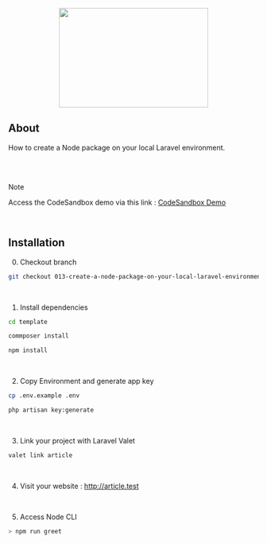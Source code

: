 <p align="center"><img src="https://raw.githubusercontent.com/capsulescodes/articles/main/capsules-articles-image.svg" width="300px" height="200px" /></p>


## About

How to create a Node package on your local Laravel environment.

<br>
<br>

> [!NOTE]
> Access the CodeSandbox demo via this link : [CodeSandbox Demo](https://codesandbox.io/p/devbox/github/capsulescodes/articles/tree/013-create-a-node-package-on-your-local-laravel-environment)

<br>

## Installation

0. Checkout branch

```bash
git checkout 013-create-a-node-package-on-your-local-laravel-environment
```

<br>

1. Install dependencies

```bash
cd template

commposer install

npm install
```

<br>

2. Copy Environment and generate app key

```bash
cp .env.example .env

php artisan key:generate
```

<br>

3. Link your project with Laravel Valet

```bash
valet link article
```

<br>

4. Visit your website : http://article.test

<br>

5. Access Node CLI

```bash
> npm run greet
```
